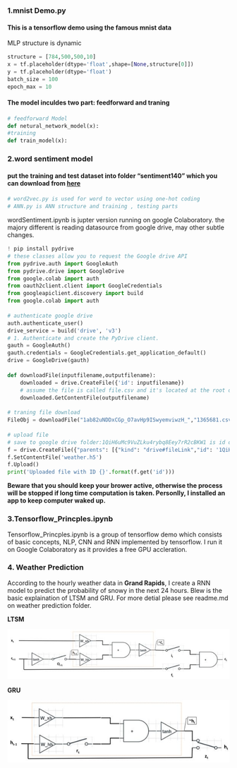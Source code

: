 ### 1.mnist Demo.py
#### This is a tensorflow demo using the famous mnist data
MLP structure is dynamic
```python
structure = [784,500,500,10]
x = tf.placeholder(dtype='float',shape=[None,structure[0]])
y = tf.placeholder(dtype='float')
batch_size = 100
epoch_max = 10
```
#### The model inculdes two part: feedforward and traning
```python
# feedforward Model
def netural_network_model(x):
#training
def train_model(x):
```

### 2.word sentiment model
#### put the training and test dataset into folder “sentiment140” which you can download from [here](http://help.sentiment140.com/for-students/)
```python
# word2vec.py is used for word to vector using one-hot coding
# ANN.py is ANN structure and training , testing parts
```
wordSentiment.ipynb is jupter version running on google Colaboratory. the majory different is reading datasource from google drive, may other subtle changes.
```python
! pip install pydrive
# these classes allow you to request the Google drive API
from pydrive.auth import GoogleAuth
from pydrive.drive import GoogleDrive 
from google.colab import auth 
from oauth2client.client import GoogleCredentials
from googleapiclient.discovery import build
from google.colab import auth

# authenticate google drive
auth.authenticate_user()
drive_service = build('drive', 'v3')
# 1. Authenticate and create the PyDrive client.
gauth = GoogleAuth()
gauth.credentials = GoogleCredentials.get_application_default()
drive = GoogleDrive(gauth)

def downloadFile(inputfilename,outputfilename):
    downloaded = drive.CreateFile({'id': inputfilename})
    # assume the file is called file.csv and it's located at the root of your drive
    downloaded.GetContentFile(outputfilename)
    
# traning file download
FileObj = downloadFile("1ab82uNDDxCGp_O7avHp9ISwyemviwzH_","1365681.csv")

# upload file
# save to google drive folder:1QiH6uMc9VuZLku4rybq8Eey7rR2cBKW1 is id of sharefolder
f = drive.CreateFile({"parents": [{"kind": "drive#fileLink","id": '1QiH6uMc9VuZLku4rybq8Eey7rR2cBKW1'}]})
f.SetContentFile('weather.h5')
f.Upload()
print('Uploaded file with ID {}'.format(f.get('id')))
```
**Beware that you should keep your brower active, otherwise the process will be stopped if long time computation is taken. Personlly, I installed an app to keep computer waked up.**

### 3.Tensorflow_Princples.ipynb
Tensorflow_Princples.ipynb is a group of tensorflow demo which consists of basic concepts, NLP, CNN and RNN implemented by tensorflow. I run it on Google Colaboratory as it provides a free GPU accleration.

### 4. Weather Prediction
According to the hourly weather data in **Grand Rapids**, I create a RNN model to predict the probability of snowy in the next 24 hours. Blew is the basic explaination of LTSM and GRU. For more detial please see readme.md on weather prediction folder. 

**LTSM**

![LTSM](/img/LSTM.jpg)

**GRU**

![GRU](/img/GRU.jpg)

